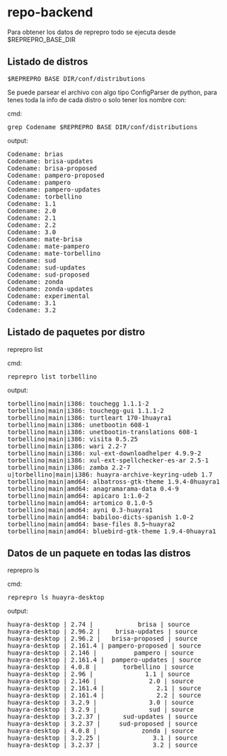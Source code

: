 repo-backend
============

Para obtener los datos de reprepro todo se ejecuta desde $REPREPRO_BASE_DIR

## Listado de distros 
<pre>
$REPREPRO_BASE_DIR/conf/distributions
</pre>
Se puede parsear el archivo con algo tipo ConfigParser de python, para tenes toda la info de cada distro
o solo tener los nombre con:

cmd:
<pre>
grep Codename $REPREPRO_BASE_DIR/conf/distributions
</pre>
output:
<pre>
Codename: brias
Codename: brisa-updates
Codename: brisa-proposed
Codename: pampero-proposed
Codename: pampero
Codename: pampero-updates
Codename: torbellino
Codename: 1.1
Codename: 2.0
Codename: 2.1
Codename: 2.2
Codename: 3.0
Codename: mate-brisa
Codename: mate-pampero
Codename: mate-torbellino
Codename: sud
Codename: sud-updates
Codename: sud-proposed
Codename: zonda
Codename: zonda-updates
Codename: experimental
Codename: 3.1
Codename: 3.2
</pre>
## Listado de paquetes por distro

reprepro list <nombre-distro>

cmd:
<pre>
reprepro list torbellino 
</pre>

output:
<pre>
torbellino|main|i386: touchegg 1.1.1-2
torbellino|main|i386: touchegg-gui 1.1.1-2
torbellino|main|i386: turtleart 170-1huayra1
torbellino|main|i386: unetbootin 608-1
torbellino|main|i386: unetbootin-translations 608-1
torbellino|main|i386: visita 0.5.25
torbellino|main|i386: wari 2.2-7
torbellino|main|i386: xul-ext-downloadhelper 4.9.9-2
torbellino|main|i386: xul-ext-spellchecker-es-ar 2.5-1
torbellino|main|i386: zamba 2.2-7
u|torbellino|main|i386: huayra-archive-keyring-udeb 1.7
torbellino|main|amd64: albatross-gtk-theme 1.9.4-0huayra1
torbellino|main|amd64: anagramarama-data 0.4-9
torbellino|main|amd64: apicaro 1:1.0-2
torbellino|main|amd64: artomico 0.1.0-5
torbellino|main|amd64: ayni 0.3-huayra1
torbellino|main|amd64: babiloo-dicts-spanish 1.0-2
torbellino|main|amd64: base-files 8.5~huayra2
torbellino|main|amd64: bluebird-gtk-theme 1.9.4-0huayra1
</pre>

## Datos de un paquete en todas las distros

reprepro ls <nombre-paquete>

cmd:
<pre>
reprepro ls huayra-desktop
</pre>

output:
<pre>
huayra-desktop | 2.74 |            brisa | source
huayra-desktop | 2.96.2 |    brisa-updates | source
huayra-desktop | 2.96.2 |   brisa-proposed | source
huayra-desktop | 2.161.4 | pampero-proposed | source
huayra-desktop | 2.146 |          pampero | source
huayra-desktop | 2.161.4 |  pampero-updates | source
huayra-desktop | 4.0.8 |       torbellino | source
huayra-desktop | 2.96 |              1.1 | source
huayra-desktop | 2.146 |              2.0 | source
huayra-desktop | 2.161.4 |              2.1 | source
huayra-desktop | 2.161.4 |              2.2 | source
huayra-desktop | 3.2.9 |              3.0 | source
huayra-desktop | 3.2.9 |              sud | source
huayra-desktop | 3.2.37 |      sud-updates | source
huayra-desktop | 3.2.37 |     sud-proposed | source
huayra-desktop | 4.0.8 |            zonda | source
huayra-desktop | 3.2.25 |              3.1 | source
huayra-desktop | 3.2.37 |              3.2 | source
</pre>



